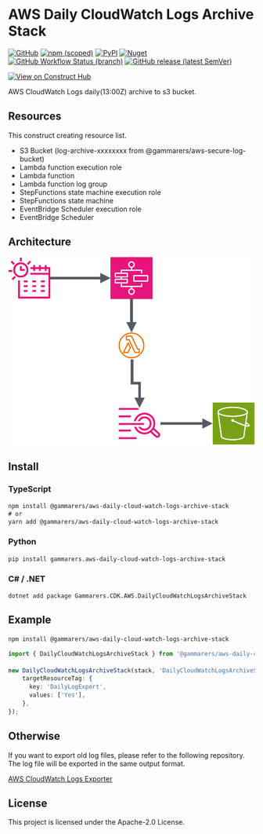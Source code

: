 # AWS Daily CloudWatch Logs Archive Stack

[![GitHub](https://img.shields.io/github/license/gammarers/aws-daily-cloud-watch-logs-archive-stack?style=flat-square)](https://github.com/gammarers/aws-daily-cloud-watch-logs-archive-stack/blob/main/LICENSE)
[![npm (scoped)](https://img.shields.io/npm/v/@gammarers/aws-daily-cloud-watch-logs-archive-stack?style=flat-square)](https://www.npmjs.com/package/@gammarers/aws-daily-cloud-watch-logs-archive-stack)
[![PyPI](https://img.shields.io/pypi/v/gammarers.aws-daily-cloud-watch-logs-archive-stack?style=flat-square)](https://pypi.org/project/gammarers.aws-daily-cloud-watch-logs-archive-stack/)
[![Nuget](https://img.shields.io/nuget/v/gammarers.CDK.AWS.DailyCloudWatchLogsArchiveStack?style=flat-square)](https://www.nuget.org/packages/gammarers.CDK.AWS.DailyCloudWatchLogsArchiveStack/)
[![GitHub Workflow Status (branch)](https://img.shields.io/github/actions/workflow/status/gammarers/aws-daily-cloud-watch-logs-archive-stack/release.yml?branch=main&label=release&style=flat-square)](https://github.com/gammarers/aws-daily-cloud-watch-logs-archive-stack/actions/workflows/release.yml)
[![GitHub release (latest SemVer)](https://img.shields.io/github/v/release/gammarers/aws-daily-cloud-watch-logs-archive-stack?sort=semver&style=flat-square)](https://github.com/gammarers/aws-daily-cloud-watch-logs-archive-stack/releases)

[![View on Construct Hub](https://constructs.dev/badge?package=@gammarers/aws-daily-cloud-watch-logs-archive-stack)](https://constructs.dev/packages/@gammarers/aws-daily-cloud-watch-logs-archive-stack)

AWS CloudWatch Logs daily(13:00Z) archive to s3 bucket.

## Resources

This construct creating resource list.

- S3 Bucket (log-archive-xxxxxxxx from @gammarers/aws-secure-log-bucket)
- Lambda function execution role
- Lambda function
- Lambda function log group
- StepFunctions state machine execution role
- StepFunctions state machine
- EventBridge Scheduler execution role
- EventBridge Scheduler

## Architecture

![architecture](/architecture.drawio.svg)

## Install

### TypeScript

```shell
npm install @gammarers/aws-daily-cloud-watch-logs-archive-stack
# or
yarn add @gammarers/aws-daily-cloud-watch-logs-archive-stack
```

### Python

```shell
pip install gammarers.aws-daily-cloud-watch-logs-archive-stack
```

### C# / .NET

```shell
dotnet add package Gammarers.CDK.AWS.DailyCloudWatchLogsArchiveStack
```

## Example

```shell
npm install @gammarers/aws-daily-cloud-watch-logs-archive-stack
```

```typescript
import { DailyCloudWatchLogsArchiveStack } from '@gammarers/aws-daily-cloud-watch-logs-archive-stack';

new DailyCloudWatchLogsArchiveStack(stack, 'DailyCloudWatchLogsArchiveStack', {
    targetResourceTag: {
      key: 'DailyLogExport',
      values: ['Yes'],
    },
});

```

## Otherwise

If you want to export old log files, please refer to the following repository. The log file will be exported in the same output format.

[AWS CloudWatch Logs Exporter](https://github.com/gammarers/aws-cloud-watch-logs-exporter)

## License

This project is licensed under the Apache-2.0 License.
